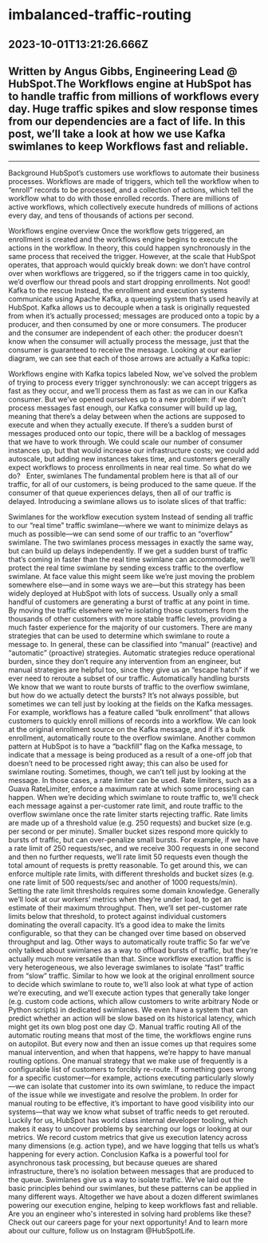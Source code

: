 # imbalanced-traffic-routing

## 2023-10-01T13:21:26.666Z

## Written by Angus Gibbs, Engineering Lead @ HubSpot.The Workflows engine at HubSpot has to handle traffic from millions of workflows every day. Huge traffic spikes and slow response times from our dependencies are a fact of life. In this post, we’ll take a look at how we use Kafka swimlanes to keep Workflows fast and reliable.
_________________

Background
HubSpot’s customers use workflows to automate their business processes. Workflows are made of triggers, which tell the workflow when to “enroll” records to be processed, and a collection of actions, which tell the workflow what to do with those enrolled records. There are millions of active workflows, which collectively execute hundreds of millions of actions every day, and tens of thousands of actions per second.

Workflows engine overview
Once the workflow gets triggered, an enrollment is created and the workflows engine begins to execute the actions in the workflow. In theory, this could happen synchronously in the same process that received the trigger. However, at the scale that HubSpot operates, that approach would quickly break down: we don’t have control over when workflows are triggered, so if the triggers came in too quickly, we’d overflow our thread pools and start dropping enrollments. Not good!
Kafka to the rescue
Instead, the enrollment and execution systems communicate using Apache Kafka, a queueing system that’s used heavily at HubSpot. Kafka allows us to decouple when a task is originally requested from when it’s actually processed; messages are produced onto a topic by a producer, and then consumed by one or more consumers. The producer and the consumer are independent of each other: the producer doesn’t know when the consumer will actually process the message, just that the consumer is guaranteed to receive the message.
Looking at our earlier diagram, we can see that each of those arrows are actually a Kafka topic:

Workflows engine with Kafka topics labeled
Now, we’ve solved the problem of trying to process every trigger synchronously: we can accept triggers as fast as they occur, and we’ll process them as fast as we can in our Kafka consumer. But we’ve opened ourselves up to a new problem: if we don’t process messages fast enough, our Kafka consumer will build up lag, meaning that there’s a delay between when the actions are supposed to execute and when they actually execute.
If there’s a sudden burst of messages produced onto our topic, there will be a backlog of messages that we have to work through. We could scale our number of consumer instances up, but that would increase our infrastructure costs; we could add autoscale, but adding new instances takes time, and customers generally expect workflows to process enrollments in near real time. So what do we do?
 
Enter, swimlanes
The fundamental problem here is that all of our traffic, for all of our customers, is being produced to the same queue. If the consumer of that queue experiences delays, then all of our traffic is delayed. Introducing a swimlane allows us to isolate slices of that traffic:

Swimlanes for the workflow execution system
Instead of sending all traffic to our “real time” traffic swimlane—where we want to minimize delays as much as possible—we can send some of our traffic to an “overflow” swimlane. The two swimlanes process messages in exactly the same way, but can build up delays independently. If we get a sudden burst of traffic that’s coming in faster than the real time swimlane can accommodate, we’ll protect the real time swimlane by sending excess traffic to the overflow swimlane.
At face value this might seem like we’re just moving the problem somewhere else—and in some ways we are—but this strategy has been widely deployed at HubSpot with lots of success. Usually only a small handful of customers are generating a burst of traffic at any point in time. By moving the traffic elsewhere we’re isolating those customers from the thousands of other customers with more stable traffic levels, providing a much faster experience for the majority of our customers.
There are many strategies that can be used to determine which swimlane to route a message to. In general, these can be classified into “manual” (reactive) and “automatic” (proactive) strategies. Automatic strategies reduce operational burden, since they don’t require any intervention from an engineer, but manual strategies are helpful too, since they give us an “escape hatch” if we ever need to reroute a subset of our traffic.
Automatically handling bursts
We know that we want to route bursts of traffic to the overflow swimlane, but how do we actually detect the bursts? It’s not always possible, but sometimes we can tell just by looking at the fields on the Kafka messages. For example, workflows has a feature called “bulk enrollment” that allows customers to quickly enroll millions of records into a workflow. We can look at the original enrollment source on the Kafka message, and if it’s a bulk enrollment, automatically route to the overflow swimlane. Another common pattern at HubSpot is to have a “backfill” flag on the Kafka message, to indicate that a message is being produced as a result of a one-off job that doesn’t need to be processed right away; this can also be used for swimlane routing.
Sometimes, though, we can’t tell just by looking at the message. In those cases, a rate limiter can be used. Rate limiters, such as a Guava RateLimiter, enforce a maximum rate at which some processing can happen. When we’re deciding which swimlane to route traffic to, we’ll check each message against a per-customer rate limit, and route traffic to the overflow swimlane once the rate limiter starts rejecting traffic.
Rate limits are made up of a threshold value (e.g. 250 requests) and bucket size (e.g. per second or per minute). Smaller bucket sizes respond more quickly to bursts of traffic, but can over-penalize small bursts. For example, if we have a rate limit of 250 requests/sec, and we receive 300 requests in one second and then no further requests, we’ll rate limit 50 requests even though the total amount of requests is pretty reasonable. To get around this, we can enforce multiple rate limits, with different thresholds and bucket sizes (e.g. one rate limit of 500 requests/sec and another of 1000 requests/min).
Setting the rate limit thresholds requires some domain knowledge. Generally we’ll look at our workers’ metrics when they’re under load, to get an estimate of their maximum throughput. Then, we’ll set per-customer rate limits below that threshold, to protect against individual customers dominating the overall capacity. It’s a good idea to make the limits configurable, so that they can be changed over time based on observed throughput and lag.
Other ways to automatically route traffic
So far we’ve only talked about swimlanes as a way to offload bursts of traffic, but they’re actually much more versatile than that. Since workflow execution traffic is very heterogeneous, we also leverage swimlanes to isolate “fast” traffic from “slow” traffic. Similar to how we look at the original enrollment source to decide which swimlane to route to, we’ll also look at what type of action we’re executing, and we’ll execute action types that generally take longer (e.g. custom code actions, which allow customers to write arbitrary Node or Python scripts) in dedicated swimlanes. We even have a system that can predict whether an action will be slow based on its historical latency, which might get its own blog post one day 😉.
Manual traffic routing
All of the automatic routing means that most of the time, the workflows engine runs on autopilot. But every now and then an issue comes up that requires some manual intervention, and when that happens, we’re happy to have manual routing options. One manual strategy that we make use of frequently is a configurable list of customers to forcibly re-route. If something goes wrong for a specific customer—for example, actions executing particularly slowly—we can isolate that customer into its own swimlane, to reduce the impact of the issue while we investigate and resolve the problem.
In order for manual routing to be effective, it’s important to have good visibility into our systems—that way we know what subset of traffic needs to get rerouted. Luckily for us, HubSpot has world class internal developer tooling, which makes it easy to uncover problems by searching our logs or looking at our metrics. We record custom metrics that give us execution latency across many dimensions (e.g. action type), and we have logging that tells us what’s happening for every action.
Conclusion
Kafka is a powerful tool for asynchronous task processing, but because queues are shared infrastructure, there’s no isolation between messages that are produced to the queue. Swimlanes give us a way to isolate traffic. We’ve laid out the basic principles behind our swimlanes, but these patterns can be applied in many different ways. Altogether we have about a dozen different swimlanes powering our execution engine, helping to keep workflows fast and reliable.
Are you an engineer who's interested in solving hard problems like these? Check out our careers page for your next opportunity! And to learn more about our culture, follow us on Instagram @HubSpotLife.
